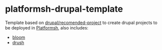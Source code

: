 # platformsh-drupal-template

Template based on [drupal/recomended-project](https://github.com/drupal/recommended-project) to create drupal projects to be deployed in [Platformsh](https://platform.sh/), also includes:

- [bloom](https://github.com/ManatiCR/bloom)
- [drush](https://github.com/drush-ops/drush)
